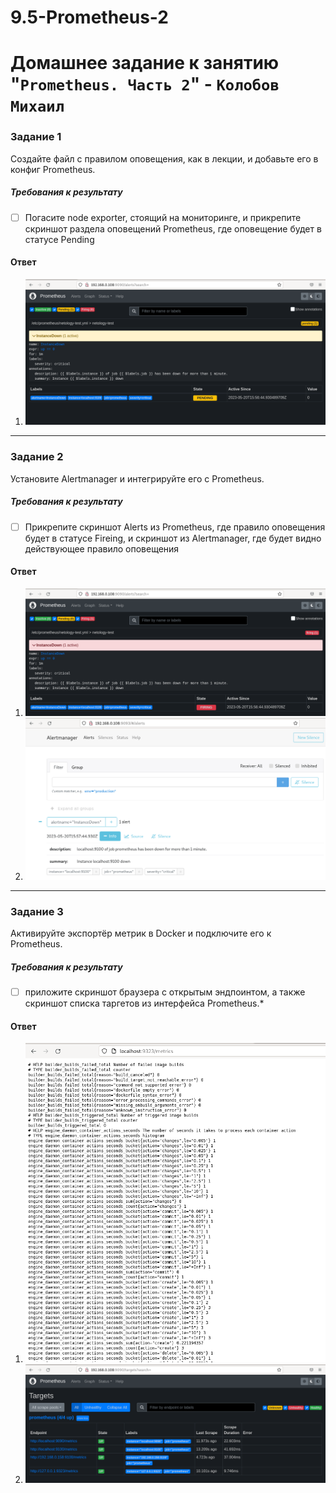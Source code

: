 # 9.5-Prometheus-2

# Домашнее задание к занятию "`Prometheus. Часть 2`" - `Колобов Михаил`

### Задание 1
Создайте файл с правилом оповещения, как в лекции, и добавьте его в конфиг Prometheus.

##### Требования к результату
- [ ] Погасите node exporter, стоящий на мониторинге, и прикрепите скриншот раздела оповещений Prometheus, где оповещение будет в статусе Pending

#### Ответ

1. ![01-01](https://github.com/Mikhail-2023/9.5-Prometheus-2/blob/main/screen/01-01.PNG)

---

### Задание 2
Установите Alertmanager и интегрируйте его с Prometheus.

##### Требования к результату
- [ ] Прикрепите скриншот Alerts из Prometheus, где правило оповещения будет в статусе Fireing, и скриншот из Alertmanager, где будет видно действующее правило оповещения

#### Ответ

1. ![02-01](https://github.com/Mikhail-2023/9.5-Prometheus-2/blob/main/screen/02-01.PNG)
2. ![02-02](https://github.com/Mikhail-2023/9.5-Prometheus-2/blob/main/screen/02-02.PNG)

---

### Задание 3
Активируйте экспортёр метрик в Docker и подключите его к Prometheus.

##### Требования к результату
- [ ] приложите скриншот браузера с открытым эндпоинтом, а также скриншот списка таргетов из интерфейса Prometheus.*

#### Ответ

1. ![03-01](https://github.com/Mikhail-2023/9.5-Prometheus-2/blob/main/screen/03-01.PNG)
2. ![03-02](https://github.com/Mikhail-2023/9.5-Prometheus-2/blob/main/screen/03-02.PNG)
